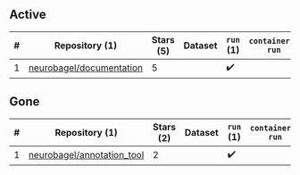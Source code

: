 ## Active
| # | Repository (1) | Stars (5) | Dataset | `run` (1) | `containers-run` |
| --- | --- | --- | --- | --- | --- |
| 1 | [neurobagel/documentation](https://github.com/neurobagel/documentation) | 5 |  | :heavy_check_mark: |  |

## Gone
| # | Repository (1) | Stars (2) | Dataset | `run` (1) | `containers-run` |
| --- | --- | --- | --- | --- | --- |
| 1 | [neurobagel/annotation_tool](https://github.com/neurobagel/annotation_tool) | 2 |  | :heavy_check_mark: |  |
